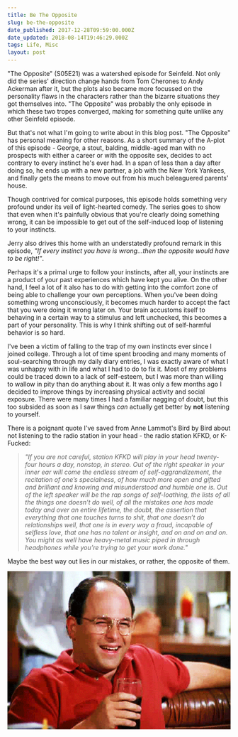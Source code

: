 ```yaml
---
title: Be The Opposite
slug: be-the-opposite
date_published: 2017-12-28T09:59:00.000Z
date_updated: 2018-08-14T19:46:29.000Z
tags: Life, Misc
layout: post
---
```


"The Opposite" (S05E21) was a watershed episode for Seinfeld. Not only did the series' direction change hands from Tom Cherones to Andy Ackerman after it, but the plots also became more focussed on the personality flaws in the characters rather than the bizarre situations they got themselves into. "The Opposite" was probably the only episode in which these two tropes converged, making for something quite unlike any other Seinfeld episode.

But that's not what I'm going to write about in this blog post. "The Opposite" has personal meaning for other reasons. As a short summary of the A-plot of this episode - George, a stout, balding, middle-aged man with no prospects with either a career or with the opposite sex, decides to act contrary to every instinct he's ever had. In a span of less than a day after doing so, he ends up with a new partner, a job with the New York Yankees, and finally gets the means to move out from his much beleaguered parents' house.

Though contrived for comical purposes, this episode holds something very profound under its veil of light-hearted comedy. The series goes to show that even when it's painfully obvious that you're clearly doing something wrong, it can be impossible to get out of the self-induced loop of listening to your instincts.

Jerry also drives this home with an understatedly profound remark in this episode, *"If every instinct you have is wrong...then the opposite would have to be right!"*.

Perhaps it's a primal urge to follow your instincts, after all, your instincts are a product of your past experiences which have kept you alive. On the other hand, I feel a lot of it also has to do with getting into the comfort zone of being able to challenge your own perceptions. When you've been doing something wrong unconsciously, it becomes much harder to accept the fact that you were doing it wrong later on. Your brain accustoms itself to behaving in a certain way to a stimulus and left unchecked, this becomes a part of your personality. This is why I think shifting out of self-harmful behavior is so hard.

I've been a victim of falling to the trap of my own instincts ever since I joined college. Through a lot of time spent brooding and many moments of soul-searching through my daily diary entries, I was exactly aware of what I was unhappy with in life and what I had to do to fix it. Most of my problems could be traced down to a lack of self-esteem, but I was more than willing to wallow in pity than do anything about it. It was only a few months ago I decided to improve things by increasing physical activity and social exposure. There were many times I had a familiar nagging of doubt, but this too subsided as soon as I saw things *can* actually get better by **not** listening to yourself.

There is a poignant quote I've saved from Anne Lammot's Bird by Bird about not listening to the radio station in your head - the radio station KFKD, or K-Fucked:

> *"If you are not careful, station KFKD will play in your head twenty-four hours a day, nonstop, in stereo. Out of the right speaker in your inner ear will come the endless stream of self-aggrandizement, the recitation of one’s specialness, of how much more open and gifted and brilliant and knowing and misunderstood and humble one is. Out of the left speaker will be the rap songs of self-loathing, the lists of all the things one doesn’t do well, of all the mistakes one has made today and over an entire lifetime, the doubt, the assertion that everything that one touches turns to shit, that one doesn’t do relationships well, that one is in every way a fraud, incapable of selfless love, that one has no talent or insight, and on and on and on. You might as well have heavy-metal music piped in through headphones while you’re trying to get your work done."*

Maybe the best way out lies in our mistakes, or rather, the opposite of them.

![george](/content/images/2018/08/george.gif)
